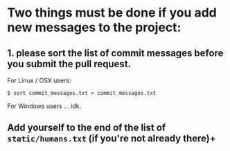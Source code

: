 # Two things must be done if you add new messages to the project:

## 1. please sort the list of commit messages before you submit the pull request.

For Linux / OSX users:

    $ sort commit_messages.txt > commit_messages.txt

For Windows users ... idk.


## Add yourself to the end of the list of `static/humans.txt` (if you're not already there)+
